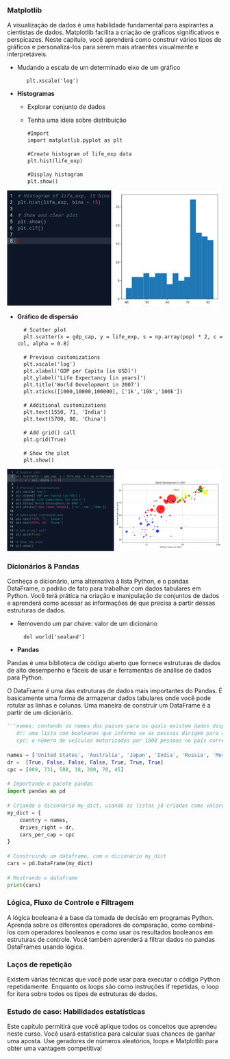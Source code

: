### Matplotlib
A visualização de dados é uma habilidade fundamental para aspirantes a cientistas de dados. Matplotlib facilita a criação de gráficos significativos e perspicazes. Neste capítulo, você aprenderá como construir vários tipos de gráficos e personalizá-los para serem mais atraentes visualmente e interpretáveis.

* Mudando a escala de um determinado eixo de um gráfico
    
         plt.xscale('log')


* **Histogramas**
  
  * Explorar conjunto de dados
  * Tenha uma ideia sobre distribuição
        
        #Import
        import matplotlib.pyplot as plt

        #Create histogram of life_exp data
        plt.hist(life_exp)

        #Display histogram
        plt.show()
<div align="center">
<img src="./../images/hist1.png">
</div>

* **Gráfico de dispersão**

        # Scatter plot
        plt.scatter(x = gdp_cap, y = life_exp, s = np.array(pop) * 2, c = col, alpha = 0.8)

        # Previous customizations
        plt.xscale('log') 
        plt.xlabel('GDP per Capita [in USD]')
        plt.ylabel('Life Expectancy [in years]')
        plt.title('World Development in 2007')
        plt.xticks([1000,10000,100000], ['1k','10k','100k'])

        # Additional customizations
        plt.text(1550, 71, 'India')
        plt.text(5700, 80, 'China')

        # Add grid() call
        plt.grid(True)

        # Show the plot
        plt.show()

<div align="center">
<img src="./../images/scatter.png">
</div>

### Dicionários & Pandas
Conheça o dicionário, uma alternativa à lista Python, e o pandas DataFrame, o padrão de fato para trabalhar com dados tabulares em Python. Você terá prática na criação e manipulação de conjuntos de dados e aprenderá como acessar as informações de que precisa a partir dessas estruturas de dados.
        
- Removendo um par chave: valor de um dicionário
        
        del world['sealand']

- **Pandas**

Pandas é uma biblioteca de código aberto que fornece estruturas de dados de alto desempenho e fáceis de usar e ferramentas de análise de dados para Python.

O DataFrame é uma das estruturas de dados mais importantes do Pandas. É basicamente uma forma de armazenar dados tabulares onde você pode rotular as linhas e colunas. Uma maneira de construir um DataFrame é a partir de um dicionário.


```python
'''nomes: contendo os nomes dos países para os quais existem dados disponíveis.
   dr: uma lista com booleanos que informa se as pessoas dirigem para a esquerda ou direita no país correspondente.
   cpc: o número de veículos motorizados por 1000 pessoas no país correspondente.'''

names = ['United States', 'Australia', 'Japan', 'India', 'Russia', 'Morocco', 'Egypt']
dr =  [True, False, False, False, True, True, True]
cpc = [809, 731, 588, 18, 200, 70, 45]

# Importando o pacote pandas
import pandas as pd

# Criando o dicionário my_dict, usando as listas já criadas como valores
my_dict = {
    country = names,
    drives_right = dr,
    cars_per_cap = cpc
}

# Construindo um dataframe, com o dicionário my_dict
cars = pd.DataFrame(my_dict)

# Mostrando o dataframe
print(cars)
```


### Lógica, Fluxo de Controle e Filtragem


A lógica booleana é a base da tomada de decisão em programas Python. Aprenda sobre os diferentes operadores de comparação, como combiná-los com operadores booleanos e como usar os resultados booleanos em estruturas de controle. Você também aprenderá a filtrar dados no pandas DataFrames usando lógica.


### Laços de repetição
Existem várias técnicas que você pode usar para executar o código Python repetidamente. Enquanto os loops são como instruções if repetidas, o loop for itera sobre todos os tipos de estruturas de dados.


### Estudo de caso: Habilidades estatísticas

Este capítulo permitirá que você aplique todos os conceitos que aprendeu neste curso. Você usará estatística para calcular suas chances de ganhar uma aposta. Use geradores de números aleatórios, loops e Matplotlib para obter uma vantagem competitiva!
